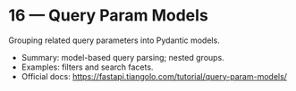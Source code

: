 # 16 — Query Param Models

Grouping related query parameters into Pydantic models.

- Summary: model-based query parsing; nested groups.
- Examples: filters and search facets.
- Official docs: https://fastapi.tiangolo.com/tutorial/query-param-models/

